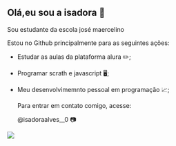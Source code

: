 ## Olá,eu sou a isadora 🤍
Sou estudante da escola josé maercelino 

Estou no Github principalmente para as seguintes ações:
- Estudar as aulas da plataforma alura ✏️;
- Programar scrath e javascript 🖥️;
- Meu desenvolvimemnto pessoal em programação 📈;

  Para entrar em contato comigo, acesse:
  
  @isadoraalves__0 📷

![](https://th.bing.com/th/id/OIP.g2jSsmWX5caXlej4_7CEtQHaH6?rs=1&pid=ImgDetMain)

